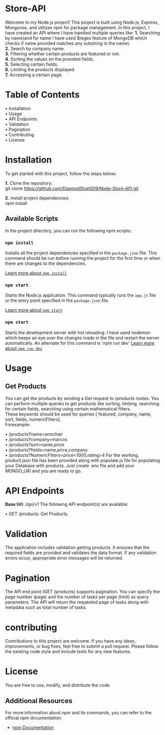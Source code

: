 # Store-API

Welcome to my Node.js project! This project is built using Node.js, Express, Mongoose, and utilizes npm for package management. In this project, I have created an API where I have handled multiple queries like:
**1.** Searching by name(and for name I have used $regex feature of MongoDB which checks if name provided matches any substring in the name).           
**2.** Search by company name.                                                                                                                         
**3.** Filtering whether certain products are featured or not.                                                                                         
**4.** Sorting the values on the provided fields.                                                                                                       
**5.** Selecting certain fields.                                                                                                                       
**6.** Limiting the products displayed.                                                                                                                 
**7.** Accessing a certain page.                                                                                                                       

# Table of Contents

• Installation                                                                                                                                         
• Usage                                                                                                                                                 
• API Endpoints                                                                                                                                         
• Validation                                                                                                                                           
• Pagination                                                                                                                                           
• Contributing                                                                                                                                         
• License

# Installation

To get started with this project, follow the steps below:

**1.** Clone the repository:                                                                                                                           
git clone https://github.com/DawoodShah009/Node-Store-API.git

**2.** Install project dependencies:                                                                                                                   
npm install

## Available Scripts

In the project directory, you can run the following npm scripts:

### `npm install`

Installs all the project dependencies specified in the `package.json` file. This command should be run before running the project for the first time or when there are changes to the dependencies.

[Learn more about `npm install`](https://docs.npmjs.com/cli/v7/commands/npm-install)

### `npm start`

Starts the Node.js application. This command typically runs the `app.js` file or the entry point specified in the `package.json` file.

[Learn more about `npm start`](https://docs.npmjs.com/cli/v7/commands/npm-start)

### `npm start`

Starts the development server with hot reloading. I have used nodemon which keeps an eye over the changes made in the file and restart the server automatically.
An alternate for this command is 'npm run dev'
[Learn more about `npm run dev`](https://docs.npmjs.com/cli/v7/commands/npm-run-script)

# Usage

## Get Products

You can get the products by sending a Get request to /products routes. You can perform multiple queries to get products like sorting, limiting, searching for certain fields, searching using certain mathematical filters.                                                                             
These keywords should be used for queries [ featured, company, name, sort, fields, numericFilters].                                                     
Forexample:                                                                                                                                             

• /products?name=armchair  
• /products?company=marcos  
• /products?sort=name,price  
• /products?fields=name,price,company  
• /products?NumericFilters=price<1000,rating>4
For the working, product.json file has been provided along with populate.js file for populating your Database with products. Just create .env file and add your MONGO_URI and you are ready to go.

# API Endpoints

**Base Url**: _/api/v1_
The following API endpoint(s) are available:

• GET /products: Get Products.

# Validation

The application includes validation getting products. It ensures that the required fields are provided and validates the data format. If any validation errors occur, appropriate error messages will be returned.

# Pagination

The API end point (GET /products) supports pagination. You can specify the page number (page) and the number of tasks per page (limit) as query parameters. The API will return the requested page of tasks along with metadata such as total number of tasks.

# contributing

Contributions to this project are welcome. If you have any ideas, improvements, or bug fixes, feel free to submit a pull request. Please follow the existing code style and include tests for any new features.

# License

You are free to use, modify, and distribute the code.

## Additional Resources

For more information about npm and its commands, you can refer to the official npm documentation:

- [npm Documentation](https://docs.npmjs.com/)
